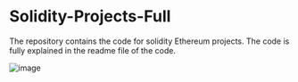 # Solidity-Projects-Full
The repository contains the code for solidity Ethereum projects. The code is fully explained in the readme file of the code.


![image](https://user-images.githubusercontent.com/68814937/209938418-4afbc8dd-c336-45ab-bc80-f8ff4e32eb6f.png)
